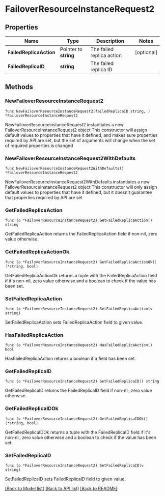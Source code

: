 # FailoverResourceInstanceRequest2

## Properties

Name | Type | Description | Notes
------------ | ------------- | ------------- | -------------
**FailedReplicaAction** | Pointer to **string** | The failed replica action | [optional] 
**FailedReplicaID** | **string** | The failed replica ID | 

## Methods

### NewFailoverResourceInstanceRequest2

`func NewFailoverResourceInstanceRequest2(failedReplicaID string, ) *FailoverResourceInstanceRequest2`

NewFailoverResourceInstanceRequest2 instantiates a new FailoverResourceInstanceRequest2 object
This constructor will assign default values to properties that have it defined,
and makes sure properties required by API are set, but the set of arguments
will change when the set of required properties is changed

### NewFailoverResourceInstanceRequest2WithDefaults

`func NewFailoverResourceInstanceRequest2WithDefaults() *FailoverResourceInstanceRequest2`

NewFailoverResourceInstanceRequest2WithDefaults instantiates a new FailoverResourceInstanceRequest2 object
This constructor will only assign default values to properties that have it defined,
but it doesn't guarantee that properties required by API are set

### GetFailedReplicaAction

`func (o *FailoverResourceInstanceRequest2) GetFailedReplicaAction() string`

GetFailedReplicaAction returns the FailedReplicaAction field if non-nil, zero value otherwise.

### GetFailedReplicaActionOk

`func (o *FailoverResourceInstanceRequest2) GetFailedReplicaActionOk() (*string, bool)`

GetFailedReplicaActionOk returns a tuple with the FailedReplicaAction field if it's non-nil, zero value otherwise
and a boolean to check if the value has been set.

### SetFailedReplicaAction

`func (o *FailoverResourceInstanceRequest2) SetFailedReplicaAction(v string)`

SetFailedReplicaAction sets FailedReplicaAction field to given value.

### HasFailedReplicaAction

`func (o *FailoverResourceInstanceRequest2) HasFailedReplicaAction() bool`

HasFailedReplicaAction returns a boolean if a field has been set.

### GetFailedReplicaID

`func (o *FailoverResourceInstanceRequest2) GetFailedReplicaID() string`

GetFailedReplicaID returns the FailedReplicaID field if non-nil, zero value otherwise.

### GetFailedReplicaIDOk

`func (o *FailoverResourceInstanceRequest2) GetFailedReplicaIDOk() (*string, bool)`

GetFailedReplicaIDOk returns a tuple with the FailedReplicaID field if it's non-nil, zero value otherwise
and a boolean to check if the value has been set.

### SetFailedReplicaID

`func (o *FailoverResourceInstanceRequest2) SetFailedReplicaID(v string)`

SetFailedReplicaID sets FailedReplicaID field to given value.



[[Back to Model list]](../README.md#documentation-for-models) [[Back to API list]](../README.md#documentation-for-api-endpoints) [[Back to README]](../README.md)


